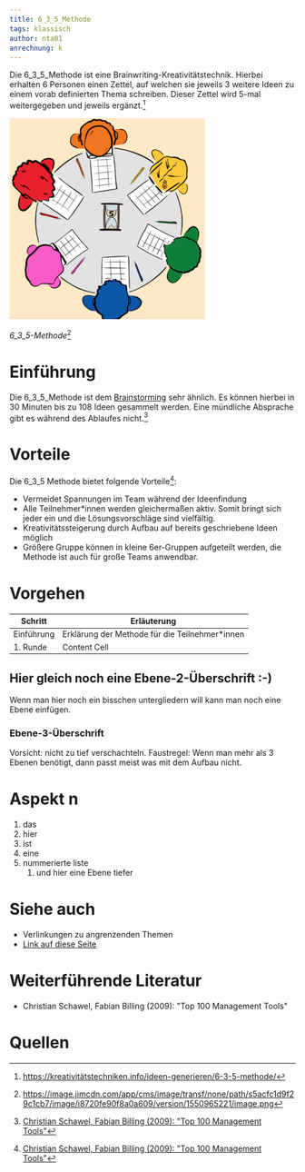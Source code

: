 ```yaml
---
title: 6_3_5_Methode
tags: klassisch
author: nta01
anrechnung: k 
---
```


Die 6_3_5_Methode ist eine Brainwriting-Kreativitätstechnik. Hierbei erhalten 6 Personen einen Zettel, auf welchen sie jeweils 3 weitere Ideen zu einem vorab definierten Thema schreiben. Dieser Zettel wird 5-mal weitergegeben und jeweils ergänzt.[^1]

![Abbildung](6_3_5_Methode/Bild1.png)

*6_3_5-Methode*[^3]

# Einführung

Die 6_3_5_Methode ist dem [Brainstorming](https://en.wiktionary.org/wiki/brainstorming) sehr ähnlich. Es können hierbei in 30 Minuten bis zu 108 Ideen gesammelt werden. Eine mündliche Absprache gibt es während des Ablaufes nicht.[^2]

# Vorteile

Die 6_3_5 Methode bietet folgende Vorteile[^2]:

* Vermeidet Spannungen im Team während der Ideenfindung
* Alle Teilnehmer*innen werden gleichermaßen aktiv. Somit bringt sich jeder ein und die Lösungsvorschläge sind vielfältig.
* Kreativitätssteigerung durch Aufbau auf bereits geschriebene Ideen möglich
* Größere Gruppe können in kleine 6er-Gruppen aufgeteilt werden, die Methode ist auch für große Teams anwendbar.

# Vorgehen

| Schritt   | Erläuterung | 
| ------------- | ------------- |
| Einführung  | Erklärung der Methode für die Teilnehmer*innen  |
| 1. Runde  | Content Cell  |

## Hier gleich noch eine Ebene-2-Überschrift :-)

Wenn man hier noch ein bisschen untergliedern will kann man noch eine Ebene einfügen.

### Ebene-3-Überschrift

Vorsicht: nicht zu tief verschachteln. Faustregel: Wenn man mehr als 3 
Ebenen benötigt, dann passt meist was mit dem Aufbau nicht.

# Aspekt n

1. das
2. hier 
4. ist 
4. eine
7. nummerierte liste
   1. und hier eine Ebene tiefer


# Siehe auch

* Verlinkungen zu angrenzenden Themen
* [Link auf diese Seite](6_3_5_Methode.md)

# Weiterführende Literatur

* Christian Schawel, Fabian Billing (2009): "Top 100 Management Tools"

# Quellen

[^1]: https://kreativitätstechniken.info/ideen-generieren/6-3-5-methode/
[^2]: [Christian Schawel, Fabian Billing (2009): "Top 100 Management Tools"](https://link.springer.com/content/pdf/10.1007%2F978-3-8349-8185-1.pdf)
[^3]: https://image.jimcdn.com/app/cms/image/transf/none/path/s5acfc1d9f29c1cb7/image/i8720fe90f8a0a609/version/1550965221/image.png

